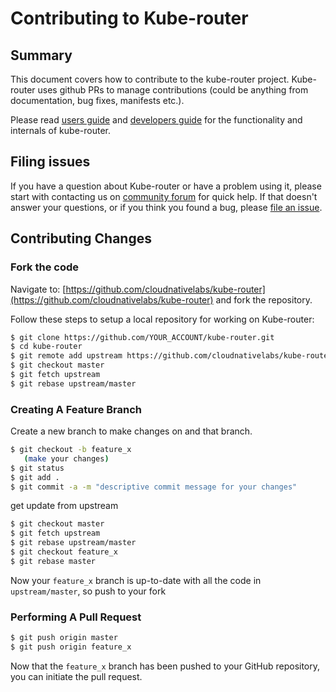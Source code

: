 
# Contributing to Kube-router

## Summary

This document covers how to contribute to the kube-router project. Kube-router uses github PRs to manage contributions (could be anything from documentation, bug fixes, manifests etc.).

Please read [users guide](./docs/user-guide.md) and [developers guide](/docs/developing.md) for the functionality and internals of kube-router.

## Filing issues

If you have a question about Kube-router or have a problem using it, please start with contacting us on [community forum](https://gitter.im/kube-router/Lobby) for quick help. If that doesn't answer your questions, or if you think you found a bug, please [file an issue](https://github.com/cloudnativelabs/kube-router/issues).

## Contributing Changes

### Fork the code

Navigate to:
[https://github.com/cloudnativelabs/kube-router](https://github.com/cloudnativelabs/kube-router)
and fork the repository.

Follow these steps to setup a local repository for working on Kube-router:

``` bash
$ git clone https://github.com/YOUR_ACCOUNT/kube-router.git
$ cd kube-router
$ git remote add upstream https://github.com/cloudnativelabs/kube-router
$ git checkout master
$ git fetch upstream
$ git rebase upstream/master
```

### Creating A Feature Branch

Create a new branch to make changes on and that branch.

``` bash
$ git checkout -b feature_x
   (make your changes)
$ git status
$ git add .
$ git commit -a -m "descriptive commit message for your changes"
```
get update from upstream

``` bash
$ git checkout master
$ git fetch upstream
$ git rebase upstream/master
$ git checkout feature_x
$ git rebase master
```

Now your `feature_x` branch is up-to-date with all the code in `upstream/master`, so push to your fork

### Performing A Pull Request

``` bash
$ git push origin master
$ git push origin feature_x
```

Now that the `feature_x` branch has been pushed to your GitHub repository, you can initiate the pull request.
